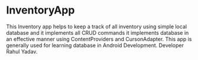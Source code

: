 # InventoryApp
This Inventory app helps to keep a track of all inventory using simple local database and it implements all CRUD commands it implements database in an effective manner using ContentProviders and CursonAdapter.
This app is generally used for learning database in Android Development.
Developer Rahul Yadav.
